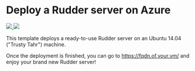 # Deploy a Rudder server on Azure

<a href="https://portal.azure.com/#create/Microsoft.Template/uri/https%3A%2F%2Fraw.githubusercontent.com%2FKegeruneku%2Fazure-quickstart-templates%2Fmaster%2Frudder-single-vm%2Fazuredeploy.json" target="_blank">
    <img src="http://azuredeploy.net/deploybutton.png"/>
</a>
<a href="http://armviz.io/#/?load=https%3A%2F%2Fraw.githubusercontent.com%2FKegeruneku%2Fazure-quickstart-templates%2Fmaster%2Frudder-single-vm%2Fazuredeploy.json" target="_blank">
    <img src="http://armviz.io/visualizebutton.png"/>
</a>

This template deploys a ready-to-use Rudder server on an Ubuntu 14.04 ("Trusty Tahr") machine.

Once the deployment is finished, you can go to https://fqdn.of.your.vm/ and enjoy your brand new Rudder server!
